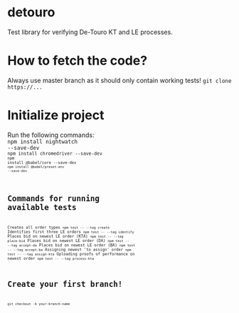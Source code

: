 # detouro
Test library for verifying De-Touro KT and LE processes.

# How to fetch the code?
Always use master branch as it should only contain working tests!
<code>git clone https://...</code>

# Initialize project
Run the following commands:
<br><code>npm install nightwatch --save-dev
<br><code>npm install chromedriver --save-dev
<br><code>npm install @babel/core --save-dev
<br><code>npm install @babel/preset-env --save-dev

# Commands for running available tests
Creates all order types
<code>npm test -- --tag create</code>
Identifies first three LE orders
<code>npm test -- --tag identify</code>
Places bid on newest LE order (KTA)
<code>npm test -- --tag place-bid</code>
Places bid on newest LE order (DA)
<code>npm test -- --tag accept-da</code>
Places bid on newest LE order (BA)
<code>npm test -- --tag accept-ba</code>
Assigning newest 'to assign' order
<code>npm test -- --tag assign-kta</code>
Uploading proofs of performance on newest order
<code>npm test -- --tag process-kta</code>

# Create your first branch!
<code>git checkout -b your-branch-name</code>
